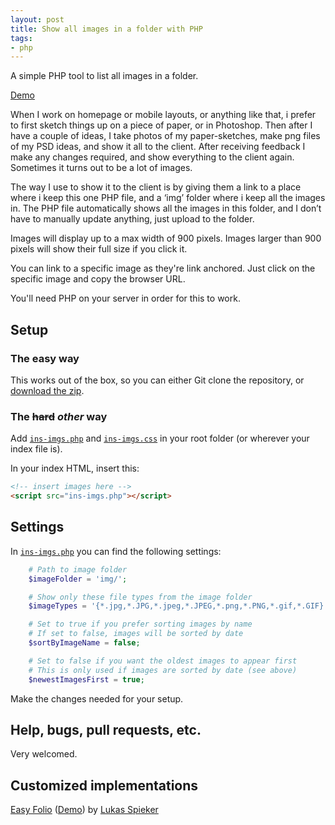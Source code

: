 ```yaml
---
layout: post
title: Show all images in a folder with PHP
tags:
- php
---
```


A simple PHP tool to list all images in a folder.

[Demo](http://pe.ngu.in/show-all-images-in-a-folder-with-php/)

When I work on homepage or mobile layouts, or anything like that, i prefer to first sketch things up on a piece of paper, or in Photoshop. Then after I have a couple of ideas, I take photos of my paper-sketches, make png files of my PSD ideas, and show it all to the client. After receiving feedback I make any changes required, and show everything to the client again. Sometimes it turns out to be a lot of images.

The way I use to show it to the client is by giving them a link to a place where i keep this one PHP file, and a ‘img’ folder where i keep all the images in. The PHP file automatically shows all the images in this folder, and I don’t have to manually update anything, just upload to the folder.

Images will display up to a max width of 900 pixels. Images larger than 900 pixels will show their full size if you click it.

You can link to a specific image as they're link anchored. Just click on the specific image and copy the browser URL.

You'll need PHP on your server in order for this to work.

## Setup
### The easy way
This works out of the box, so you can either Git clone the repository, or [download the zip](https://github.com/justnarp/show-all-images-in-a-folder-with-php/archive/master.zip).

### The <del>hard</del> <i>other</i> way
Add [`ins-imgs.php`](https://github.com/justnarp/show-all-images-in-a-folder-with-php/blob/master/ins-imgs.php) and [`ins-imgs.css`](https://github.com/justnarp/show-all-images-in-a-folder-with-php/blob/master/ins-imgs.css) in your root folder (or wherever your index file is).

In your index HTML, insert this:

```html
<!-- insert images here -->
<script src="ins-imgs.php"></script>
```

## Settings
In [`ins-imgs.php`](https://github.com/justnarp/show-all-images-in-a-folder-with-php/blob/master/ins-imgs.php#L5-L17) you can find the following settings:

```php
    # Path to image folder
    $imageFolder = 'img/';

    # Show only these file types from the image folder
    $imageTypes = '{*.jpg,*.JPG,*.jpeg,*.JPEG,*.png,*.PNG,*.gif,*.GIF}';

    # Set to true if you prefer sorting images by name
    # If set to false, images will be sorted by date
    $sortByImageName = false;

    # Set to false if you want the oldest images to appear first
    # This is only used if images are sorted by date (see above)
    $newestImagesFirst = true;
```

Make the changes needed for your setup.

## Help, bugs, pull requests, etc.
Very welcomed.

## Customized implementations
[Easy Folio](https://github.com/justnarp/easy-folio) ([Demo](http://www.lukasspieker.com/hebrides/)) by [Lukas Spieker](https://twitter.com/lukasspieker)

